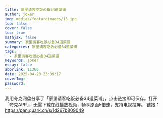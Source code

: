 ```yaml
---
title: 家里请客吃饭必备34道菜谱
author: joker
img: medias/featureimages/13.jpg
top: false
cover: false
toc: true
mathjax: false
summary: 家里请客吃饭必备34道菜谱
categories: 家里请客吃饭必备34道菜谱
tags:
  - 家里请客吃饭必备34道菜谱
keywords: joker
essay: false
abbrlink: 11366
date: 2025-04-20 23:39:17
coverImg:
password:
---
```


我用夸克网盘分享了「家里请客吃饭必备34道菜谱」，点击链接即可保存。打开「夸克APP」，无需下载在线播放视频，畅享原画5倍速，支持电视投屏。
链接：https://pan.quark.cn/s/1d267b809049
